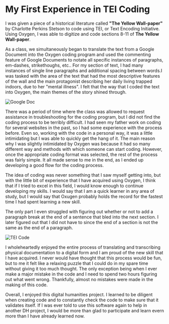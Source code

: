 # My First Experience in TEI Coding

I was given a piece of a historical literature called **"The Yellow Wall-paper"** by Charlotte Perkins Stetson to code using TEI, or Text Encoding Initiative. Using Oxygen, I was able to digitize and code sections 8-11 of **The Yellow Wall-paper**.

As a class, we simultaneously began to translate the text from a Google Document into the Oxygen coding program and used the commenting feature of Google Documents to notate all specific instances of paragraphs, em-dashes, strikethoughs, etc.. For my section of text, I had many instances of single line paragraphs and additional spacing between words.I was tasked with the area of the text that had the most descriptive features of the wall and the main protagonist describing her daily living trapped indoors, due to her "mental illness". I felt that the way that I coded the text into Oxygen, the main themes of the story shined through.

![Google Doc](https://bryan-atanacio.github.io/bryan-atanacio-CNU/images/Paper.JPG)

There was a period of time where the class was allowed to request assistance in troubleshooting for the coding program, but I did not find the coding process to be terribly difficult. I had seen my father work on coding for several websites in the past, so I had some experience with the process before. Even so, working with the code in a personal way, it was a little intimidating but I was able to quickly get the hang of it. The main reason why I was slightly intimidated by Oxygen was because it had so many different way and methods with which someone can start coding. However, once the appropriate coding format was selected, the rest of the process was fairly simple. It all made sense to me in the end, as I ended up developing a good flow for the coding process.

The idea of coding was never something that I saw myself getting into, but with the little bit of experience that I have acquired using Oxygen, I think that if I tried to excel in this field, I would know enough to continue developing my skills. I would say that I am a quick learner in any area of study, but I would say that Oxugen probably holds the record for the fastest time I had spent learning a new skill.

The only part I even struggled with figuring out whether or not to add a paragraph break at the end of a sentence that bled into the next section. I later figured out that I did not have to since the end of a section is not the same as the end of a paragraph. 

![TEI Code](https://bryan-atanacio.github.io/bryan-atanacio-CNU/images/TEI.JPG)

I wholeheartedly enjoyed the entire process of translating and transcribing physical documentation to a digital form and I am proud of the new skill that I have acquired. I never would have thought that this process would be fun, but to me it felt like a relaxing puzzle that I could do in my spare time without giving it too much thought. The only exception being when I ever make a major mistake in the code and I need to spend two hours figuring out what went wrong. Thankfully, almost no mistakes were made in the making of this code.

Overall, I enjoyed this digital humanities project. I learned to be diligent when creating code and to constantly check the code to make sure that it validates itself. If I was ever told to use this software again to help in another DH project, I would be more than glad to participate and learn evern more than I have already learned now.
